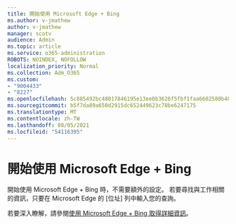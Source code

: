 ```yaml
---
title: 開始使用 Microsoft Edge + Bing
ms.author: v-jmathew
author: v-jmathew
manager: scotv
audience: Admin
ms.topic: article
ms.service: o365-administration
ROBOTS: NOINDEX, NOFOLLOW
localization_priority: Normal
ms.collection: Adm_O365
ms.custom:
- "9004433"
- "8227"
ms.openlocfilehash: 5c885492bc48017846195e13ee0b3626f5fbf1faa6602580b487141a6d21df9d
ms.sourcegitcommit: b5f7da89a650d2915dc652449623c78be6247175
ms.translationtype: MT
ms.contentlocale: zh-TW
ms.lasthandoff: 08/05/2021
ms.locfileid: "54116395"
---
```

# <a name="get-started-with-microsoft-edge--bing"></a>開始使用 Microsoft Edge + Bing

開始使用 Microsoft Edge + Bing 時，不需要額外的設定。 若要尋找與工作相關的資訊，只要在 Microsoft Edge 的 [位址] 列中輸入您的查詢。

若要深入瞭解，請參閱[使用 Microsoft Edge + Bing 取得詳細資訊](https://go.microsoft.com/fwlink/?linkid=2152963)。
